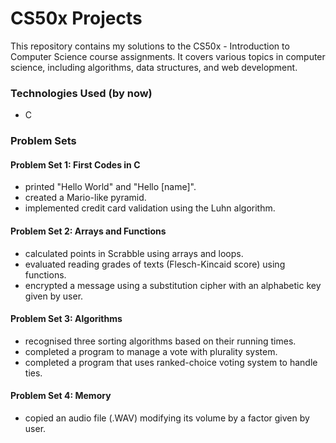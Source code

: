 # CS50x Projects

This repository contains my solutions to the CS50x - Introduction to Computer Science course assignments. It covers various topics in computer science, including algorithms, data structures, and web development.


### Technologies Used (by now)
- C


### Problem Sets

#### Problem Set 1: First Codes in C
- printed "Hello World" and "Hello [name]".
- created a Mario-like pyramid.
- implemented credit card validation using the Luhn algorithm.

#### Problem Set 2: Arrays and Functions
- calculated points in Scrabble using arrays and loops.
- evaluated reading grades of texts (Flesch-Kincaid score) using functions.
- encrypted a message using a substitution cipher with an alphabetic key given by user.

#### Problem Set 3: Algorithms
- recognised three sorting algorithms based on their running times.
- completed a program to manage a vote with plurality system.
- completed a program that uses ranked-choice voting system to handle ties.

#### Problem Set 4: Memory
- copied an audio file (.WAV) modifying its volume by a factor given by user.